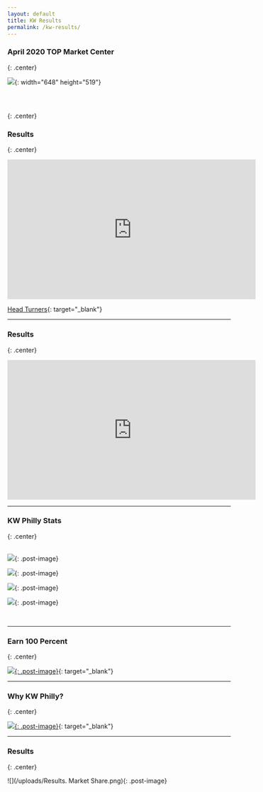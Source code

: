 ```yaml
---
layout: default
title: KW Results
permalink: /kw-results/
---
```


### April 2020 TOP Market Center
{: .center}

![](/uploads/meow.jpg){: width="648" height="519"}

### &nbsp;
{: .center}

### Results
{: .center}

<iframe width="560" height="315" src="https://www.youtube.com/embed/QKJvm3zdVic" frameborder="0" allow="accelerometer; autoplay; encrypted-media; gyroscope; picture-in-picture" allowfullscreen=""></iframe>

[Head Turners](https://outfront.kw.com/agents/head-turners/){: target="_blank"}

---

### Results
{: .center}

<iframe width="560" height="315" src="https://www.youtube.com/embed/APCPEVFzbPM" frameborder="0" allow="accelerometer; autoplay; encrypted-media; gyroscope; picture-in-picture" allowfullscreen=""></iframe>

---

### KW Philly Stats
{: .center}

<br>![](/uploads/1.PNG){: .post-image}

![](/uploads/2.PNG){: .post-image}

![](/uploads/3.PNG){: .post-image}

![](/uploads/4.PNG){: .post-image}

&nbsp;

---

### Earn 100 Percent
{: .center}

[![](/img/earn100.jpg){: .post-image}](/img/earn100.pdf){: target="_blank"}

---

### Why KW Philly?
{: .center}

[![](/img/why-kw.jpg){: .post-image}](/img/why-kw.pdf){: target="_blank"}

---

### Results
{: .center}

![](/uploads/Results. Market Share.png){: .post-image}

&nbsp;